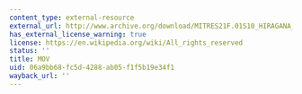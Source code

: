 ```yaml
---
content_type: external-resource
external_url: http://www.archive.org/download/MITRES21F.01S10_HIRAGANA_EXERCISES/3a10.mov
has_external_license_warning: true
license: https://en.wikipedia.org/wiki/All_rights_reserved
status: ''
title: MOV
uid: 06a9bb68-fc5d-4288-ab05-f1f5b19e34f1
wayback_url: ''
---
```

